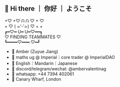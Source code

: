 ## 👋 Hi there ｜ 你好 ｜ ようこそ 

<!--
**ambervalentina/ambervalentina** is a ✨ _special_ ✨ repository because its `README.md` (this file) appears on your GitHub profile.

Here are some ideas to get you started:

- 🔭 I’m currently working on ...
- 🌱 I’m currently learning ...
- 👯 I’m looking to collaborate on ...
- 🤔 I’m looking for help with ...
- 💬 Ask me about ...
- 📫 How to reach me: ...
- 😄 Pronouns: ...
- ⚡ Fun fact: ...
-->

  +♡ +♡ ᕬ ᕬ ♡  +  ♡
<br/>   + ♡ ( ⌯′-′⌯) ♡ +  +
<br/> ┏━♡━ U━ U━♡━━┓
<br/> ♡ FINDING TEAMMATES ♡
<br/> ┗━━━━♡━━━.♡━┛
- 🦋 Amber (Zuyue Jiang)
- 🦋 maths ug @ Imperial｜core trader @ ImperialDAO 
- 🦋 English｜Mandarin｜Japanese 
- 🦋 discord/telegram/wechat: @ambervalentinag
- 🦋 whatsapp: ‪+44 7394 402061‬
- 📍 Canary Wharf, London

